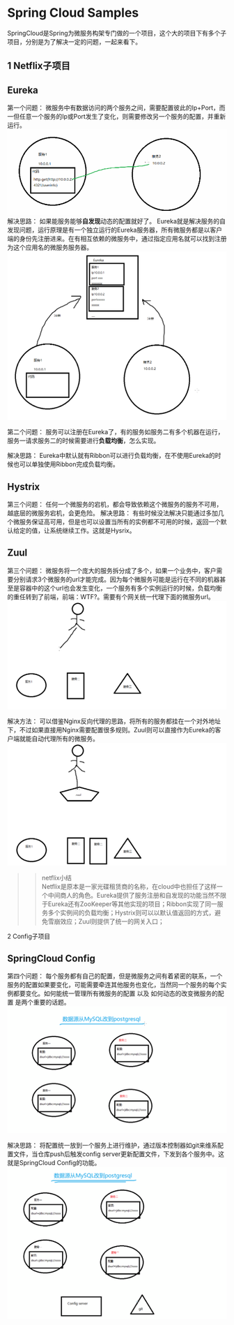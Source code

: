 # Spring Cloud Samples
SpringCloud是Spring为微服务构架专门做的一个项目，这个大的项目下有多个子项目，分别是为了解决一定的问题，一起来看下。

1 Netflix子项目
--
## Eureka
第一个问题： 微服务中有数据访问的两个服务之间，需要配置彼此的Ip+Port，而一但任意一个服务的Ip或Port发生了变化，则需要修改另一个服务的配置，并重新运行。  
![image](img/1.gif)
解决思路： 如果能服务能够**自发现**动态的配置就好了。 Eureka就是解决服务的自发现问题，运行原理是有一个独立运行的Eureka服务器，所有微服务都是以客户端的身份先注册进来。在有相互依赖的微服务中，通过指定应用名就可以找到注册为这个应用名的微服务服务器。  
![image](img/2.gif)

第二个问题： 服务可以注册在Eureka了，有的服务如服务二有多个机器在运行，服务一请求服务二的时候需要进行**负载均衡**，怎么实现。  

解决思路： Eureka中默认就有Ribbon可以进行负载均衡，在不使用Eureka的时候也可以单独使用Ribbon完成负载均衡。
## Hystrix
第三个问题： 任何一个微服务的宕机，都会导致依赖这个微服务的服务不可用，越底层的微服务宕机，会更危险。
解决思路： 有些时候没法解决只能通过多加几个微服务保证高可用，但是也可以设置当所有的实例都不可用的时候，返回一个默认给定的值，让系统继续工作。这就是Hysrix。
## Zuul
第三个问题： 微服务将一个庞大的服务拆分成了多个，如果一个业务中，客户需要分别请求3个微服务的url才能完成。因为每个微服务可能是运行在不同的机器甚至是容器中的这个url也会发生变化，一个服务有多个实例运行的时候，负载均衡的重任转到了前端，前端：WTF?。需要有个网关统一代理下面的微服务url。
![image](img/3.gif)

解决方法： 可以借鉴Nginx反向代理的思路，将所有的服务都挂在一个对外地址下，不过如果直接用Nginx需要配置很多规则。Zuul则可以直接作为Eureka的客户端就能自动代理所有的微服务。
![image](img/4.gif)
>>netflix小结  
Netflix是原本是一家光碟租赁商的名称，在cloud中也担任了这样一个中间商人的角色。Eureka提供了服务注册和自发现的功能当然不限于Eureka还有ZooKeeper等其他实现的项目；Ribbon实现了同一服务多个实例间的负载均衡；Hystrix则可以以默认值返回的方式，避免雪崩效应；Zuul则提供了统一的网关入口；

2 Config子项目
## SpringCloud Config
第四个问题： 每个服务都有自己的配置，但是微服务之间有着紧密的联系，一个服务的配置如果要变化，可能需要牵连其他服务也变化，当然同一个服务的每个实例都要变化。如何能统一管理所有微服务的配置 以及 如何动态的改变微服务的配置 是两个重要的话题。
![image](img/5.gif)

解决思路： 将配置统一放到一个服务上进行维护，通过版本控制器如git来维系配置文件，当仓库push后触发config server更新配置文件，下发到各个服务中。这就是SpringCloud Config的功能。
![image](img/6.gif)